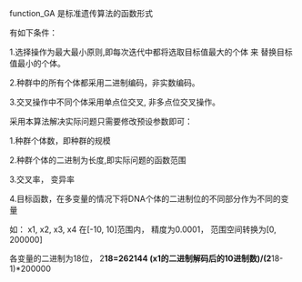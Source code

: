 function_GA 是标准遗传算法的函数形式

有如下条件：

1.选择操作为最大最小原则,即每次迭代中都将选取目标值最大的个体 来 替换目标值最小的个体。

2.种群中的所有个体都采用二进制编码，非实数编码。

3.交叉操作中不同个体采用单点位交叉, 非多点位交叉操作。







采用本算法解决实际问题只需要修改预设参数即可：

1.种群个体数，即种群的规模

2.种群个体的二进制为长度,即实际问题的函数范围


3.交叉率， 变异率

4.目标函数，在多变量的情况下将DNA个体的二进制位的不同部分作为不同的变量

如：
x1, x2, x3, x4  在[-10, 10]范围内， 精度为0.0001，
范围空间转换为[0, 200000]

各变量的二进制为18位，
2**18=262144
(x1的二进制解码后的10进制数)/(2**18-1)*200000







